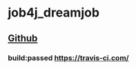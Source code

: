 # job4j_dreamjob
## [Github](https://github.com/ogneyar79/job4j_dreamjob "job4j_dreamjob")
###  build:passed https://travis-ci.com/